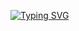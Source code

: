 <a href="https://git.io/typing-svg"><img src="https://readme-typing-svg.herokuapp.com?font=Fira+Code&pause=1000&color=8D08FF&center=true&vCenter=true&width=435&lines=I+don't+carrot+all.+I'm+frontend+developer+I'm+Kirill+and" alt="Typing SVG" /></a>
